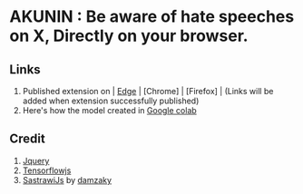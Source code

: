 # AKUNIN : Be aware of hate speeches on X, Directly on your browser.
## Links
1. Published extension on | [Edge](https://microsoftedge.microsoft.com/addons/detail/akunin/jnlgppmmmbdpafjknofkgjhdejdeobmj) | [Chrome] | [Firefox] | (Links will be added when extension successfully published)
2. Here's how the model created in [Google colab](https://colab.research.google.com/drive/14WIFbffX-7NK1nH4kc6ZpzLuZfrIoNn2?usp=sharing)

## Credit
1. [Jquery](https://jquery.com/)
2. [Tensorflowjs](https://www.tensorflow.org/js)
3. [SastrawiJs](https://github.com/damzaky/sastrawijs) by [damzaky](https://github.com/damzaky)

